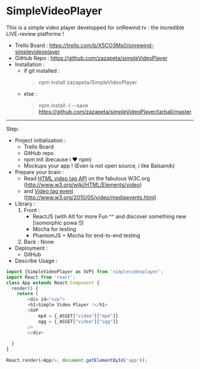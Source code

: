 # SimpleVideoPlayer
This is a simple video player developped for onRewind.tv : the incredible LIVE-review platforme !

- Trello Board  : https://trello.com/b/X5CO3Ms0/onrewind-simplevideoplayer
- GitHub Repo   : https://github.com/zazapeta/simpleVideoPlayer
- Installation  : 
    - if git installed : 
        > npm install zazapeta/SimpleVideoPlayer
    - else : 
        > npm install -i --save https://github.com/zazapeta/simpleVideoPlayer/tarball/master

<hr>
Step: 

- Project initialisation : 
    - Trello Board
    - GitHub repo
    - npm init (because i ♥ npm)
    - Mockups your app ! (Even is not open source, i like Balsamik)
- Prepare your brain :
    - Read [HTML video tag API](http://www.w3.org/wiki/HTML/Elements/video "HTML Video tag") on the fabulous W3C.org (http://www.w3.org/wiki/HTML/Elements/video)
    - and [Video tag event](http://www.w3.org/2010/05/video/mediaevents.html "Html Video Event") (http://www.w3.org/2010/05/video/mediaevents.html)
- Library :
    1. Front :  
        - ReactJS (with Alt for more Fun ^^ and discover something new [isomorphic powa !])
        - Mocha for testing
        - PhantomJS + Mocha for end-to-end testing
    2. Back : None
- Deployment : 
    - GitHub
- Describe Usage : 


```js
import {SimpleVideoPlayer as SVP} from 'simplevideoplayer';
import React from 'react';
class App extends React.Component {
  render() {
    return (
        <div id="svp">
        <h1>Simple Video Player !</h1>
        <SVP 
            mp4 = {_ASSET["video"]["mp4"]}
            ogg = {_ASSET["video"]["ogg"]}
        />
        </div>
        
  }
}
 
React.render(<App/>, document.getElementById('app'));
```
